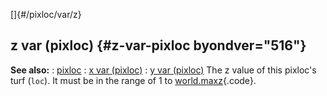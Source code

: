 []{#/pixloc/var/z}
  ## z var (pixloc) {#z-var-pixloc byondver="516"}
  **See also:**
  :   [pixloc](ref/pixloc)
  :   [x var (pixloc)](ref/pixloc/var/x)
  :   [y var (pixloc)](ref/pixloc/var/y)
  The z value of this pixloc\'s turf (`loc`). It must be in the range of 1
  to [world.maxz](ref/world/var/maxz){.code}.